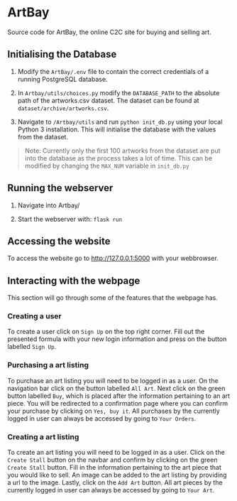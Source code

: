 
# ArtBay

  

Source code for ArtBay, the online C2C site for buying and selling art.


## Initialising the Database

1. Modify the `ArtBay/.env` file to contain the correct credentials of a running PostgreSQL database.

2. In `Artbay/utils/choices.py` modify the `DATABASE_PATH` to the absolute path of the artworks.csv dataset. The dataset can be found at `dataset/archive/artworks.csv`.

3. Navigate to `/Artbay/utils` and run `python init_db.py` using your local Python 3 installation. This will initialise the database with the values from the dataset.

> Note: Currently only the first 100 artworks from the dataset are put into the database as the process takes a lot of time. This can be modified by changing the `MAX_NUM` variable in `init_db.py`


## Running the webserver

1. Navigate into Artbay/

2. Start the webserver with: `flask run`

  

## Accessing the website

To access the website go to http://127.0.0.1:5000 with your webbrowser.

## Interacting with the webpage

This section will go through some of the features that the webpage has. 

### Creating a user
To create a user click on `Sign Up` on the top right corner. Fill out the presented formula with your new login information and press on the button labelled `Sign Up`.

### Purchasing a art listing
To purchase an art listing you will need to be logged in as a user. On the navigation bar click on the button labelled `All Art`. Next click on the green button labelled `Buy`, which is placed after the information pertaining to an art piece. You will be redirected to a confirmation page where you can confirm your purchase by clicking on `Yes, buy it`. All purchases by the currently logged in user can always be accessed by going to `Your Orders`.

### Creating a art listing
To create an art listing you will need to be logged in as a user. Click on the `Create Stall` button on the navbar and confirm by clicking on the green `Create Stall` button. Fill in the information pertaining to the art piece that you would like to sell. An image can be added to the art listing by providing a url to the image. Lastly, click on the `Add Art` button. All art pieces by the currently logged in user can always be accessed by going to `Your Art`.
